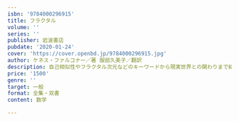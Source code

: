 ```yaml
---
isbn: '9784000296915'
title: フラクタル
volume: ''
series: ''
publisher: 岩波書店
pubdate: '2020-01-24'
cover: 'https://cover.openbd.jp/9784000296915.jpg'
author: ケネス・ファルコナー／著 服部久美子／翻訳
description: 自己相似性やフラクタル次元などのキーワードから現実世界との関わりまで紹介するコンパクトな入門書。
price: '1500'
genre: ''
target: 一般
format: 全集・双書
content: 数学

---
```

